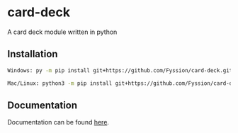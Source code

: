 # card-deck

A card deck module written in python

## Installation

```sh
Windows: py -m pip install git+https://github.com/Fyssion/card-deck.git

Mac/Linux: python3 -m pip install git+https://github.com/Fyssion/card-deck.git
```

## Documentation

Documentation can be found [here](https://www.fyssioncodes.com/card-deck).
